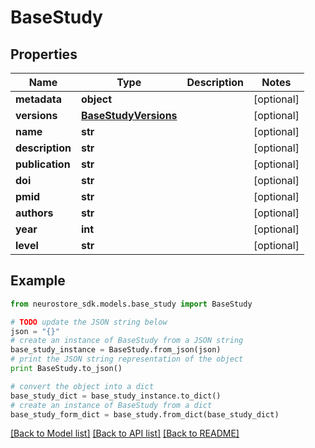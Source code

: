 # BaseStudy


## Properties
Name | Type | Description | Notes
------------ | ------------- | ------------- | -------------
**metadata** | **object** |  | [optional] 
**versions** | [**BaseStudyVersions**](BaseStudyVersions.md) |  | [optional] 
**name** | **str** |  | [optional] 
**description** | **str** |  | [optional] 
**publication** | **str** |  | [optional] 
**doi** | **str** |  | [optional] 
**pmid** | **str** |  | [optional] 
**authors** | **str** |  | [optional] 
**year** | **int** |  | [optional] 
**level** | **str** |  | [optional] 

## Example

```python
from neurostore_sdk.models.base_study import BaseStudy

# TODO update the JSON string below
json = "{}"
# create an instance of BaseStudy from a JSON string
base_study_instance = BaseStudy.from_json(json)
# print the JSON string representation of the object
print BaseStudy.to_json()

# convert the object into a dict
base_study_dict = base_study_instance.to_dict()
# create an instance of BaseStudy from a dict
base_study_form_dict = base_study.from_dict(base_study_dict)
```
[[Back to Model list]](../README.md#documentation-for-models) [[Back to API list]](../README.md#documentation-for-api-endpoints) [[Back to README]](../README.md)


